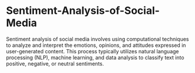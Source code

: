 # Sentiment-Analysis-of-Social-Media
Sentiment analysis of social media involves using computational techniques to analyze and interpret the emotions, opinions, and attitudes expressed in user-generated content. This process typically utilizes natural language processing (NLP), machine learning, and data analysis to classify text into positive, negative, or neutral sentiments.
